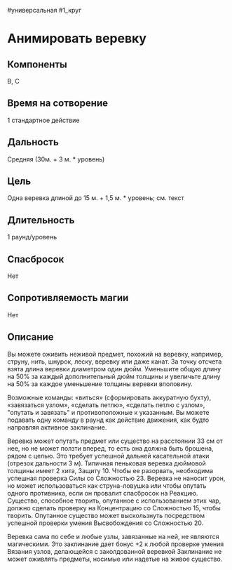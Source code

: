 #универсальная
#1_круг
# Анимировать веревку

## Компоненты
В, С

## Время на сотворение
1 стандартное действие

## Дальность
Средняя (30м. + 3 м. * уровень)

## Цель
Одна веревка длиной до 15 м. + 1,5 м. * уровень; см. текст

## Длительность
1 раунд/уровень

## Спасбросок
Нет

## Сопротивляемость магии
Нет

## Описание
Вы можете оживить неживой предмет, похожий на веревку, например, струну, нить, шнурок, леску, веревку или даже канат. За точку отсчета взята длина веревки диаметром один дюйм. Уменьшите общую длину на 50% за каждый дополнительный дюйм толщины и увеличьте длину на 50% за каждое уменьшение толщины веревки вполовину.

Возможные команды: «виться» (сформировать аккуратную бухту), «завязаться узлом», «сделать петлю», «сделать петлю с узлом», "опутать и завязать" и противоположные к указанным. Вы можете подавать одну команду в раунд как действие движения, как будто направляя активное заклинание.

Веревка может опутать предмет или существо на расстоянии 33 см от нее, но не может ползти вперед, то есть она должна быть брошена, рядом с целью. Это требует успешной дальней касательной атаки (отрезок дальности 3 м). Типичная пеньковая веревка дюймовой толщины имеет 2 хита, Защиту 10. Чтобы ее разорвать, необходима успешная проверка Силы со Сложностью 23. Веревка не наносит урон, но может использоваться как струна-ловушка или чтобы опутать одного противника, если он провалит спасбросок на Реакцию. Существо, способное творить, опутанное с использованием этих чар, должно сделать проверку на Концентрацию со Сложностью 15, чтобы творить. Опутанное существо может выскользнуть посредством успешной проверки умения Высвобождения со Сложностью 20.

Веревка сама по себе и любые узлы, завязанные на ней, не являются магическими. Это заклинание дает бонус +2 к любой проверке умения Вязания узлов, делающейся с заколдованной веревкой Заклинание не может оживлять предметы, носимые или надетые на живое существо.